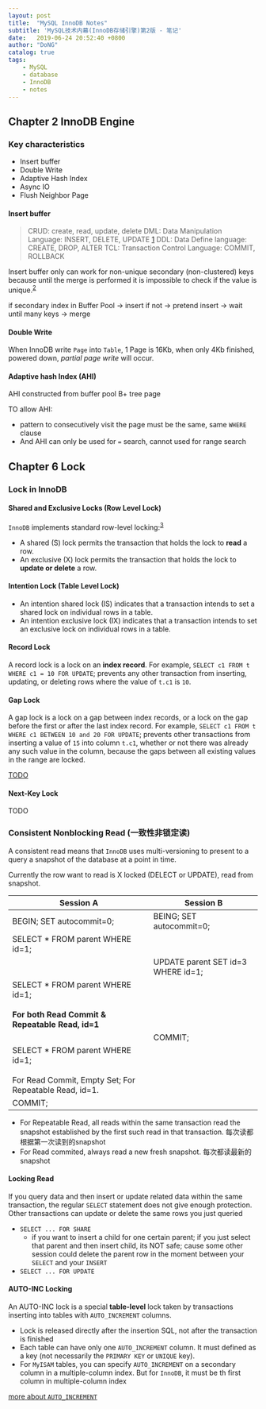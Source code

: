 ```yaml
---
layout: post
title:  "MySQL InnoDB Notes"
subtitle: 'MySQL技术内幕(InnoDB存储引擎)第2版 - 笔记'
date:   2019-06-24 20:52:40 +0800
author: "DoNG"
catalog: true
tags: 
    - MySQL
    - database
    - InnoDB
    - notes
---
```


## Chapter 2 InnoDB Engine

### Key characteristics

- Insert buffer
- Double Write
- Adaptive Hash Index
- Async IO
- Flush Neighbor Page

#### Insert buffer

> CRUD: create, read, update, delete
> DML: Data Manipulation Language: INSERT, DELETE, UPDATE [1]
> DDL: Data Define language: CREATE, DROP, ALTER
> TCL: Transaction Control Language: COMMIT, ROLLBACK

Insert buffer only can work for non-unique secondary (non-clustered) keys because until the merge is performed it is impossible to check if the value is unique.<sup>[2]</sup>

if secondary index in Buffer Pool -> insert
if not -> pretend insert -> wait until many keys -> merge

#### Double Write

When InnoDB write `Page` into `Table`, 1 Page is 16Kb, when only 4Kb finished, powered down, *partial page write* will occur.

#### Adaptive hash Index (AHI)

AHI constructed from buffer pool B+ tree page

TO allow AHI:
- pattern to consecutively visit the page must be the same, same `WHERE` clause
- And AHI can only be used for `=` search, cannot used for range search

## Chapter 6 Lock

### Lock in InnoDB

#### Shared and Exclusive Locks (Row Level Lock)

`InnoDB` implements standard row-level locking:<sup>[3]</sup>

- A shared (S) lock permits the transaction that holds the lock to **read** a row.
- An exclusive (X) lock permits the transaction that holds the lock to **update or delete** a row.

#### Intention Lock (Table Level Lock)

- An intention shared lock (IS) indicates that a transaction intends to set a shared lock on individual rows in a table.
- An intention exclusive lock (IX) indicates that a transaction intends to set an exclusive lock on individual rows in a table.


#### Record Lock 

A record lock is a lock on an **index record**. For example, `SELECT c1 FROM t WHERE c1 = 10 FOR UPDATE`; prevents any other transaction from inserting, updating, or deleting rows where the value of `t.c1` is `10`.

#### Gap Lock

A gap lock is a lock on a gap between index records, or a lock on the gap before the first or after the last index record. For example, `SELECT c1 FROM t WHERE c1 BETWEEN 10 and 20 FOR UPDATE`; prevents other transactions from inserting a value of `15` into column `t.c1`, whether or not there was already any such value in the column, because the gaps between all existing values in the range are locked.

[TODO](https://dev.mysql.com/doc/refman/5.5/en/innodb-locking.html#innodb-gap-locks)

#### Next-Key Lock

TODO

### Consistent Nonblocking Read (一致性非锁定读)

A consistent read means that `InnoDB` uses multi-versioning to present to a query a snapshot of the database at a point in time. 

Currently the row want to read is X locked (DELECT or UPDATE), read from snapshot.

| Session A | Session B |
|------------------|-------------------------|
| BEGIN; SET autocommit=0; | BEING; SET autocommit=0; |
| SELECT * FROM parent WHERE id=1; |  |
|  | UPDATE parent  SET id=3 WHERE id=1; |
| SELECT * FROM parent WHERE id=1;<br><br>**For both Read Commit  & Repeatable Read, id=1**|  |
|  | COMMIT; |
| SELECT * FROM parent WHERE id=1;<br><br>For Read Commit, Empty Set; For Repeatable Read, id=1. |  |
| COMMIT; |  |
                                                               
- For Repeatable Read, all reads within the same transaction read the snapshot established by the first such read in that transaction. 每次读都根据第一次读到的snapshot
- For Read commited, always read a new fresh snapshot. 每次都读最新的snapshot

#### Locking Read

If you query data and then insert or update related data within the same transaction, the regular `SELECT` statement does not give enough protection. Other transactions can update or delete the same rows you just queried

- `SELECT ... FOR SHARE`
    + if you want to insert a child for one certain parent; if you just select that parent and then insert child, its NOT safe; cause some other session could delete the parent row in the moment between your `SELECT` and your `INSERT`
- `SELECT ... FOR UPDATE`

#### AUTO-INC Locking

An AUTO-INC lock is a special **table-level** lock taken by transactions inserting into tables with `AUTO_INCREMENT` columns. 

- Lock is released directly after the insertion SQL, not after the transaction is finished
- Each table can have only one `AUTO_INCREMENT` column. It must defined as a key (not necessarily the `PRIMARY KEY` or `UNIQUE` key).
- For `MyISAM` tables, you can specify `AUTO_INCREMENT` on a secondary column in a multiple-column index. But for `InnoDB`, it must be th first column in multiple-column index

[more about `AUTO_INCREMENT`](https://dev.mysql.com/doc/refman/8.0/en/example-auto-increment.html)



[1]: https://www.geeksforgeeks.org/sql-ddl-dml-dcl-tcl-commands/
[2]: https://www.percona.com/blog/2009/01/13/some-little-known-facts-about-innodb-insert-buffer/
[3]: https://dev.mysql.com/doc/refman/5.5/en/innodb-locking.html




















